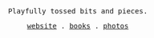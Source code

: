 <p align="center">
<samp>Playfully tossed bits and pieces.<samp>
</p>

<p align="center">

  <samp>
    <a href="https://saheed.codes">website</a> .
    <a href="https://saheed.codes/books">books</a> .
    <a href="https://saheed.codes/photos">photos</a> 
  </samp>
</p>

